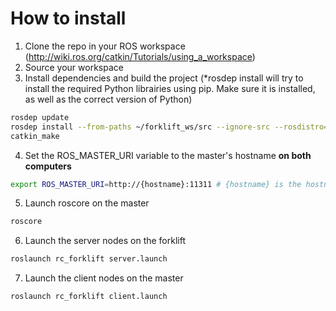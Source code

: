 # How to install

1. Clone the repo in your ROS workspace (http://wiki.ros.org/catkin/Tutorials/using_a_workspace)
2. Source your workspace
3. Install dependencies and build the project (*rosdep install will try to install the required Python librairies using pip. Make sure it is installed, as well as the correct version of Python)
  ```bash
  rosdep update
  rosdep install --from-paths ~/forklift_ws/src --ignore-src --rosdistro=${ROS_DISTRO}
  catkin_make
  ```
4. Set the ROS_MASTER_URI variable to the master's hostname **on both computers**
  ```bash
  export ROS_MASTER_URI=http://{hostname}:11311 # {hostname} is the hostname of the master
  ```
5. Launch roscore on the master
  ```bash
  roscore
  ```
6. Launch the server nodes on the forklift
  ```bash
  roslaunch rc_forklift server.launch
  ```
7. Launch the client nodes on the master
  ```bash
  roslaunch rc_forklift client.launch
  ```
